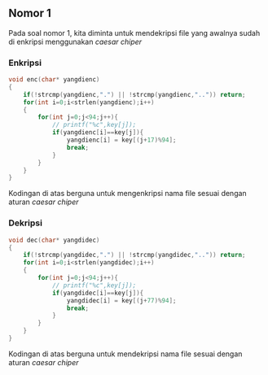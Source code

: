 ## Nomor 1

Pada soal nomor 1, kita diminta untuk mendekripsi file yang awalnya sudah di enkripsi menggunakan *caesar chiper*

### Enkripsi

```c
void enc(char* yangdienc)
{   
	if(!strcmp(yangdienc,".") || !strcmp(yangdienc,"..")) return;
	for(int i=0;i<strlen(yangdienc);i++)
	{
		for(int j=0;j<94;j++){
			// printf("%c",key[j]);
			if(yangdienc[i]==key[j]){
				yangdienc[i] = key[(j+17)%94];
				break;
			}
		}
	}
}
```
Kodingan di atas berguna untuk mengenkripsi nama file sesuai dengan aturan *caesar chiper*

### Dekripsi
```c
void dec(char* yangdidec)
{
	if(!strcmp(yangdidec,".") || !strcmp(yangdidec,"..")) return;
	for(int i=0;i<strlen(yangdidec);i++)
	{
		for(int j=0;j<94;j++){
			// printf("%c",key[j]);
			if(yangdidec[i]==key[j]){
				yangdidec[i] = key[(j+77)%94];
				break;
			}
		}
	}
}
```
Kodingan di atas berguna untuk mendekripsi nama file sesuai dengan aturan *caesar chiper*